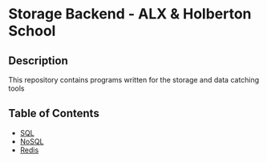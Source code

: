 # Storage Backend - ALX & Holberton School

## Description
This repository contains programs written for the storage and data catching tools

## Table of Contents

- [SQL](#sql)
- [NoSQL](#nosql)
- [Redis](#redis)
